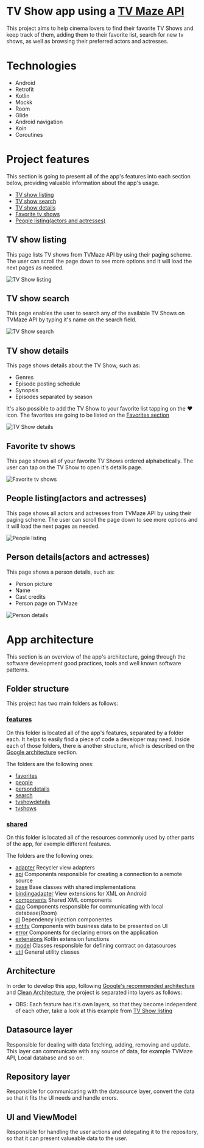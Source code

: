 # TV Show app using a [TV Maze API](https://www.tvmaze.com/api)
This project aims to help cinema lovers to find their favorite TV Shows and keep track of them, adding them to their favorite list, search for new tv shows, as well as browsing their preferred actors and actresses.

# Technologies
- Android
- Retrofit
- Kotlin
- Mockk
- Room
- Glide
- Android navigation
- Koin
- Coroutines

# Project features
This section is going to present all of the app's features into each section below, providing valuable information about the app's usage.
- [TV show listing](https://github.com/MatheusHoudin/tvmaze-challenge/edit/main/README.md#tv-show-listing)
- [TV show search](https://github.com/MatheusHoudin/tvmaze-challenge/edit/main/README.md#tv-show-search)
- [TV show details](https://github.com/MatheusHoudin/tvmaze-challenge/edit/main/README.md#tv-show-details)
- [Favorite tv shows](https://github.com/MatheusHoudin/tvmaze-challenge/edit/main/README.md#favorite-tv-shows)
- [People listing(actors and actresses)](https://github.com/MatheusHoudin/tvmaze-challenge/edit/main/README.md#people-listingactors-and-actresses)

## TV show listing
This page lists TV shows from TVMaze API by using their paging scheme. The user can scroll the page down to see more options and it will load the next pages as needed.

![TV Show listing](https://github.com/MatheusHoudin/tvmaze-challenge/blob/main/screenshots/tv_shows_listing.jpeg)

## TV show search
This page enables the user to search any of the available TV Shows on TVMaze API by typing it's name on the search field.

![TV Show search](https://github.com/MatheusHoudin/tvmaze-challenge/blob/main/screenshots/tv_shows_search.jpeg)

## TV show details
This page shows details about the TV Show, such as:
- Genres
- Episode posting schedule
- Synopsis
- Episodes separated by season

It's also possible to add the TV Show to your favorite list tapping on the :heart: icon. The favorites are going to be listed on the [Favorites section](https://github.com/MatheusHoudin/tvmaze-challenge/edit/main/README.md#favorite-tv-shows)

![TV Show details](https://github.com/MatheusHoudin/tvmaze-challenge/blob/main/screenshots/tv_shows_details.jpeg)

## Favorite tv shows
This page shows all of your favorite TV Shows ordered alphabetically. The user can tap on the TV Show to open it's details page.

![Favorite tv shows](https://github.com/MatheusHoudin/tvmaze-challenge/blob/main/screenshots/tv_shows_favorites.jpeg)

## People listing(actors and actresses)
This page shows all actors and actresses from TVMaze API by using their paging scheme. The user can scroll the page down to see more options and it will load the next pages as needed.

![People listing](https://github.com/MatheusHoudin/tvmaze-challenge/blob/main/screenshots/people.jpeg)

## Person details(actors and actresses)
This page shows a person details, such as:
- Person picture
- Name
- Cast credits
- Person page on TVMaze

![Person details](https://github.com/MatheusHoudin/tvmaze-challenge/blob/main/screenshots/person_details.jpeg)

# App architecture
This section is an overview of the app's architecture, going through the software development good practices, tools and well known software patterns. 

## Folder structure
This project has two main folders as follows:

### [features](https://github.com/MatheusHoudin/tvmaze-challenge/tree/main/app/src/main/java/com/matheus/tvmazechallenge/features)

On this folder is located all of the app's features, separated by a folder each. It helps to easily find a piece of code a developer may need. Inside each of those folders, there is another structure, which is described on the [Google architecture](https://github.com/MatheusHoudin/tvmaze-challenge/edit/main/README.md#google-architecture) section.

The folders are the following ones:
- [favorites](https://github.com/MatheusHoudin/tvmaze-challenge/tree/main/app/src/main/java/com/matheus/tvmazechallenge/features/favorites)
- [people](https://github.com/MatheusHoudin/tvmaze-challenge/tree/main/app/src/main/java/com/matheus/tvmazechallenge/features/people)
- [persondetails](https://github.com/MatheusHoudin/tvmaze-challenge/tree/main/app/src/main/java/com/matheus/tvmazechallenge/features/persondetails)
- [search](https://github.com/MatheusHoudin/tvmaze-challenge/tree/main/app/src/main/java/com/matheus/tvmazechallenge/features/search)
- [tvshowdetails](https://github.com/MatheusHoudin/tvmaze-challenge/tree/main/app/src/main/java/com/matheus/tvmazechallenge/features/tvshowdetails)
- [tvshows](https://github.com/MatheusHoudin/tvmaze-challenge/tree/main/app/src/main/java/com/matheus/tvmazechallenge/features/tvshows)

### [shared](https://github.com/MatheusHoudin/tvmaze-challenge/tree/main/app/src/main/java/com/matheus/tvmazechallenge/shared)

On this folder is located all of the resources commonly used by other parts of the app, for exemple different features.

The folders are the following ones:
- [adapter](https://github.com/MatheusHoudin/tvmaze-challenge/tree/main/app/src/main/java/com/matheus/tvmazechallenge/shared/adapter)
Recycler view adapters
- [api](https://github.com/MatheusHoudin/tvmaze-challenge/tree/main/app/src/main/java/com/matheus/tvmazechallenge/shared/api)
Components responsible for creating a connection to a remote source
- [base](https://github.com/MatheusHoudin/tvmaze-challenge/tree/main/app/src/main/java/com/matheus/tvmazechallenge/shared/base)
Base classes with shared implementations
- [bindingadapter](https://github.com/MatheusHoudin/tvmaze-challenge/tree/main/app/src/main/java/com/matheus/tvmazechallenge/shared/bindingadapter)
View extensions for XML on Android
- [components](https://github.com/MatheusHoudin/tvmaze-challenge/tree/main/app/src/main/java/com/matheus/tvmazechallenge/shared/components)
Shared XML components
- [dao](https://github.com/MatheusHoudin/tvmaze-challenge/tree/main/app/src/main/java/com/matheus/tvmazechallenge/shared/dao)
Components responsible for communicating with local database(Room)
- [di](https://github.com/MatheusHoudin/tvmaze-challenge/tree/main/app/src/main/java/com/matheus/tvmazechallenge/shared/di)
Dependency injection componentes
- [entity](https://github.com/MatheusHoudin/tvmaze-challenge/tree/main/app/src/main/java/com/matheus/tvmazechallenge/shared/entity)
Components with business data to be presented on UI
- [error](https://github.com/MatheusHoudin/tvmaze-challenge/tree/main/app/src/main/java/com/matheus/tvmazechallenge/shared/error)
Components for declaring errors on the application
- [extensions](https://github.com/MatheusHoudin/tvmaze-challenge/tree/main/app/src/main/java/com/matheus/tvmazechallenge/shared/extensions)
Kotlin extension functions
- [model](https://github.com/MatheusHoudin/tvmaze-challenge/tree/main/app/src/main/java/com/matheus/tvmazechallenge/shared/model)
Classes responsible for defining contract on datasources
- [util](https://github.com/MatheusHoudin/tvmaze-challenge/tree/main/app/src/main/java/com/matheus/tvmazechallenge/shared/util)
General utility classes

## Architecture
In order to develop this app, following [Google's recommended architecture](https://developer.android.com/jetpack/guide) and [Clean Architecture](https://blog.cleancoder.com/uncle-bob/2012/08/13/the-clean-architecture.html), the project is separated into layers as follows:

- OBS: Each feature has it's own layers, so that they become independent of each other, take a look at this example from [TV Show listing](https://github.com/MatheusHoudin/tvmaze-challenge/tree/main/app/src/main/java/com/matheus/tvmazechallenge/features/tvshows)

## Datasource layer
Responsible for dealing with data fetching, adding, removing and update. This layer can communicate with any source of data, for example TVMaze API, Local database and so on.

## Repository layer
Responsible for communicating with the datasource layer, convert the data so that it fits the UI needs and handle errors.

## UI and ViewModel
Responsible for handling the user actions and delegating it to the repository, so that it can present valueable data to the user.
